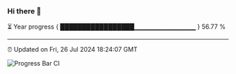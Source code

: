 ### Hi there 👋

⏳ Year progress { █████████████████▁▁▁▁▁▁▁▁▁▁▁▁▁ } 56.77 %

---

⏰ Updated on Fri, 26 Jul 2024 18:24:07 GMT

![Progress Bar CI](https://github.com/ZhaoGui/ZhaoGui/workflows/Progress%20Bar%20CI/badge.svg)
